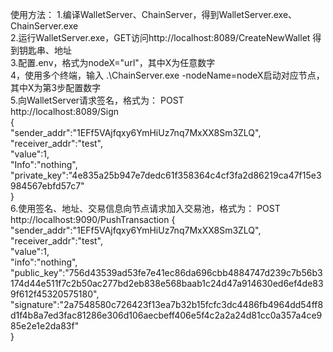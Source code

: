 使用方法：
        1.编译WalletServer、ChainServer，得到WalletServer.exe、ChainServer.exe  
        2.运行WalletServer.exe，GET访问http://localhost:8089/CreateNewWallet  得到钥匙串、地址  
        3.配置.env，格式为nodeX="url"，其中X为任意数字  
        4，使用多个终端，输入 .\ChainServer.exe -nodeName=nodeX启动对应节点，其中X为第3步配置数字  
        5.向WalletServer请求签名，格式为：
            POST      
            http://localhost:8089/Sign  
            {  
            "sender_addr":"1EFf5VAjfqxy6YmHiUz7nq7MxXX8Sm3ZLQ",  
            "receiver_addr":"test",  
            "value":1,  
            "Info":"nothing",  
            "private_key":"4e835a25b947e7dedc61f358364c4cf3fa2d86219ca47f15e3984567ebfd57c7"  
            }  
        6.使用签名、地址、交易信息向节点请求加入交易池，格式为：
            POST  
            http://localhost:9090/PushTransaction
            {  
            "sender_addr":"1EFf5VAjfqxy6YmHiUz7nq7MxXX8Sm3ZLQ",  
            "receiver_addr":"test",   
            "value":1,  
            "info":"nothing",  
            "public_key":"756d43539ad53fe7e41ec86da696cbb4884747d239c7b56b3174d44e511f7c2b50ac277bd2eb838e568baab1c24d47a914630ed6ef4de839f612f45320575180",  
            "signature":"2a7548580c726423f13ea7b32b15fcfc3dc4486fb4964dd54ff8d1f4b8a7ed3fac81286e306d106aecbeff406e5f4c2a2a24d81cc0a357a4ce985e2e1e2da83f"  
            }  
